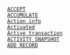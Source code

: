 [`ACCEPT`](accept.md)<br/>
[`ACCUMULATE`](../commands-legacy/accumulate.md)<br/>
[`Action info`](../commands-legacy/action-info.md)<br/>
[`Activated`](../commands-legacy/activated.md)<br/>
[`Active transaction`](../commands-legacy/active-transaction.md)<br/>
[`ACTIVITY SNAPSHOT`](../commands-legacy/activity-snapshot.md)<br/>
[`ADD RECORD`](../commands-legacy/add-record.md)<br/>